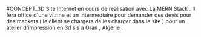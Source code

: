 #CONCEPT_3D
Site Internet en cours de realisation avec  La MERN Stack . Il fera office d'une vitrine et un intermediaire pour demander des devis pour des mackets ( le client se chargera de les charger dans le site ) pour un atelier d'impression en 3d sis a Oran , Algerie . 
 
